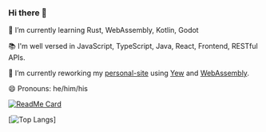 ### Hi there 👋

🌱 I’m currently learning Rust, WebAssembly, Kotlin, Godot

📚 I'm well versed in JavaScript, TypeScript, Java, React, Frontend, RESTful APIs.

🔭 I’m currently reworking my [personal-site](https://github.com/tbauer428/personal-site) using [Yew](https://github.com/yewstack/yew) and [WebAssembly](https://github.com/WebAssembly).

😄 Pronouns: he/him/his





[![ReadMe Card](https://github-readme-stats.vercel.app/api/pin?username=tbauer428&repo=github-readme-stats)](https://github.com/anuraghazra/github-readme-stats)

[![Top Langs](https://github-readme-stats.vercel.app/api/top-langs?username=tbauer428)]

<!--
**tbauer428/tbauer428** is a ✨ _special_ ✨ repository because its `README.md` (this file) appears on your GitHub profile.

Here are some ideas to get you started:

- 🌱 I’m currently learning ...
- 👯 I’m looking to collaborate on ...
- 🤔 I’m looking for help with ...
- 💬 Ask me about ...
- 📫 How to reach me: ...
- 😄 Pronouns: ...
- ⚡ Fun fact: ...
-->
